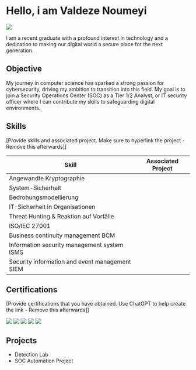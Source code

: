 # Hello, i am Valdeze Noumeyi
<a href="https://www.linkedin.com/in/valdeze-noumeyi/"><img src="https://img.shields.io/badge/-LinkedIn-0072b1?&style=for-the-badge&logo=linkedin&logoColor=white" /></a>

I am a recent graduate with a profound interest in technology and a dedication to making our digital world a secure place for the next generation.

## Objective

My journey in computer science has sparked a strong passion for cybersecurity, driving my ambition to transition into this field. My goal is to join a Security Operations Center (SOC) as a Tier 1/2 Analyst, or IT security officer where I can contribute my skills to safeguarding digital environments.

## Skills
[Provide skills and associated project. Make sure to hyperlink the project - Remove this afterwards]]

| Skill                                           | Associated Project         |
|-------------------------------------------------|----------------------------|
|Angewandte Kryptographie
|System-Sicherheit
|Bedrohungsmodellierung
|IT-Sicherheit in Organisationen
|Threat Hunting & Reaktion auf Vorfälle
|ISO/IEC 27001 
|Business continuity management BCM
|Information security management system ISMS
|Security information and event management SIEM 

## Certifications
[Provide certifications that you have obtained. Use ChatGPT to help create the link - Remove this afterwards]]
<div>
<img src="https://img.shields.io/badge/-Security%2B-FF0000?&style=for-the-badge&logo=CompTIA&logoColor=white" />
<img src="https://img.shields.io/badge/-Network%2B-007ACC?&style=for-the-badge&logo=CompTIA&logoColor=white" />
<img src="https://img.shields.io/badge/-A%2B-4D4D4D?&style=for-the-badge&logo=CompTIA&logoColor=white" />
<img src="https://img.shields.io/badge/-CDSA-006400?&style=for-the-badge&logoColor=white" />
<img src="https://img.shields.io/badge/-CCD-000080?&style=for-the-badge&logoColor=white" />
</div>

## Projects
- Detection Lab
- SOC Automation Project
